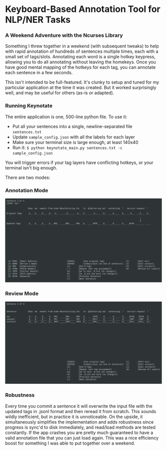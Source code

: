# Keyboard-Based Annotation Tool for NLP/NER Tasks
### A Weekend Adventure with the Ncurses Library

Something I threw together in a weekend (with subsequent tweaks) to help with rapid annotation of hundreds of sentences multiple times, each with a small set of tags/slots.  Annotating each word is a single hotkey keypress, allowing you to do all annotating without leaving the homekeys.  Once you have good mental mapping of the hotkeys for each tag, you can annotate each sentence in a few seconds. 

This isn't intended to be full-featured.  It's clunky to setup and tuned for my particular application at the time it was created.  But it worked surprisingly well, and may be useful for others (as-is or adapted).

### Running Keynotate

The entire application is one, 500-line python file.  To use it:

* Put all your sentences into a single, newline-separated file `sentences.txt`
* Update `sample_config.json` with all the labels for each layer
* Make sure your terminal size is large enough, at least 140x40
* Run it: `$ python keynotate_main.py sentences.txt -c sample_config.json`

You will trigger errors if your tag layers have conflicting hotkeys, or your terminal isn't big enough.  

There are two modes:

### Annotation Mode
![Keynotate Annotation Mode](./keynotate_screenshot_edit.png)

### Review Mode
![Keynotate Review Mode](./keynotate_screenshot_review.png)


### Robustness
Every time you commit a sentence it will overwrite the input file with the updated tags in .jsonl format and then reread it from scratch.  This sounds wildly inefficient, but in practice it is unnoticeable.  On the upside, it simultaneously simplifies the implementation and adds robustness since progress is sync'd to disk immediately, and read/load methods are tested constantly.  If the app crashes you are pretty much guaranteed to have a valid annotation file that you can just load again.  This was a nice efficiency boost for something I was able to put together over a weekend.

